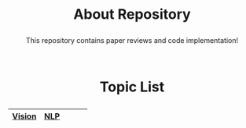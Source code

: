 # <p align='center'>About Repository</p>

<p align='center'>This repository contains paper reviews and code implementation!</p>

<br>

# <p align='center'>Topic List</p>



<div align='center'>

|[Vision](https://github.com/CKtrace/Research-Paper-Review/tree/main/Vision)|[NLP](https://github.com/CKtrace/Research-Paper-Review/tree/main/NLP)||||
|:---:|:---:|:---:|:---:|:---:|

</div>
